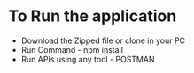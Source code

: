 # To Run the application
- Download the Zipped file or clone in your PC
- Run Command - npm install
- Run APIs using any tool - POSTMAN

